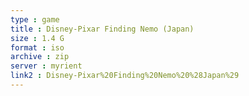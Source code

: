 ```yaml
---
type : game
title : Disney-Pixar Finding Nemo (Japan)
size : 1.4 G
format : iso
archive : zip
server : myrient
link2 : Disney-Pixar%20Finding%20Nemo%20%28Japan%29
---
```

